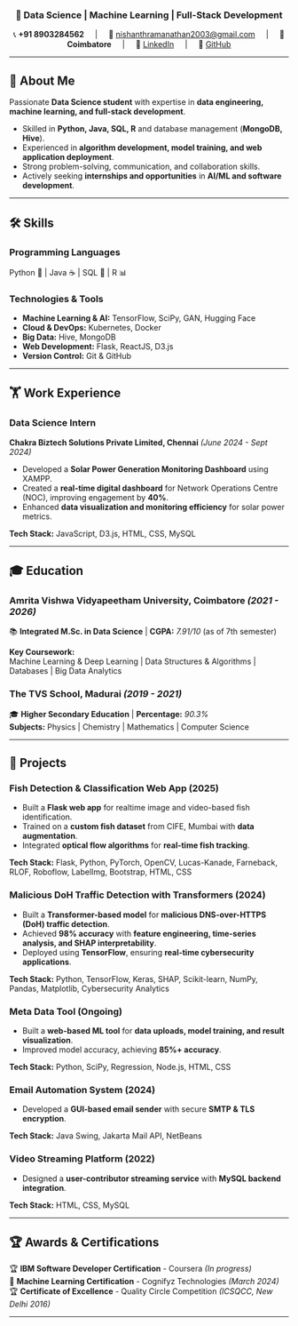 <div align="center">

  <h3>🚀 Data Science | Machine Learning | Full-Stack Development</h3>  

<p>  
📞 <strong>+91 8903284562</strong> &nbsp; &nbsp; | &nbsp; &nbsp;  
📧 <a href="mailto:nishanthramanathan2003@gmail.com">nishanthramanathan2003@gmail.com</a> &nbsp; &nbsp; | &nbsp; &nbsp;  
📍 <strong>Coimbatore</strong> &nbsp; &nbsp; | &nbsp; &nbsp;  
🔗 <a href="https://www.linkedin.com/in/nishanth-ramanathan">LinkedIn</a> &nbsp; &nbsp; | &nbsp; &nbsp;  
🔗 <a href="https://github.com/Iamnishanth123">GitHub</a>  
</p>

</div>

---

## 📝 About Me  
Passionate **Data Science student** with expertise in **data engineering, machine learning, and full-stack development**.  
- Skilled in **Python, Java, SQL, R** and database management (**MongoDB, Hive**).  
- Experienced in **algorithm development, model training, and web application deployment**.  
- Strong problem-solving, communication, and collaboration skills.  
- Actively seeking **internships and opportunities** in **AI/ML and software development**.  

---

## 🛠 Skills  

### **Programming Languages**  
Python 🐍 | Java ☕ | SQL 🐄️ | R 📊  

### **Technologies & Tools**  
- **Machine Learning & AI:** TensorFlow, SciPy, GAN, Hugging Face  
- **Cloud & DevOps:** Kubernetes, Docker  
- **Big Data:** Hive, MongoDB  
- **Web Development:** Flask, ReactJS, D3.js  
- **Version Control:** Git & GitHub  

---

## 🏋️ Work Experience  

### **Data Science Intern**  
**Chakra Biztech Solutions Private Limited, Chennai** _(June 2024 - Sept 2024)_  
- Developed a **Solar Power Generation Monitoring Dashboard** using XAMPP.  
- Created a **real-time digital dashboard** for Network Operations Centre (NOC), improving engagement by **40%**.  
- Enhanced **data visualization and monitoring efficiency** for solar power metrics.  

**Tech Stack:** JavaScript, D3.js, HTML, CSS, MySQL  

---

## 🎓 Education  

### **Amrita Vishwa Vidyapeetham University, Coimbatore** _(2021 - 2026)_  
📚 **Integrated M.Sc. in Data Science** | **CGPA:** _7.91/10_ (as of 7th semester)  

**Key Coursework:**  
Machine Learning & Deep Learning | Data Structures & Algorithms | Databases | Big Data Analytics  

### **The TVS School, Madurai** _(2019 - 2021)_  
🎓 **Higher Secondary Education** | **Percentage:** _90.3%_  
**Subjects:** Physics | Chemistry | Mathematics | Computer Science  

---

## 🔬 Projects  

### **Fish Detection & Classification Web App (2025)**  
- Built a **Flask web app** for realtime image and video-based fish identification.
- Trained on a **custom fish dataset** from CIFE, Mumbai with **data augmentation**.  
- Integrated **optical flow algorithms** for **real-time fish tracking**.  

**Tech Stack:** Flask, Python, PyTorch, OpenCV, Lucas-Kanade, Farneback, RLOF, Roboflow, LabelImg, Bootstrap, HTML, CSS  

### **Malicious DoH Traffic Detection with Transformers (2024)**  
- Built a **Transformer-based model** for **malicious DNS-over-HTTPS (DoH) traffic detection**.  
- Achieved **98% accuracy** with **feature engineering, time-series analysis, and SHAP interpretability**.   
- Deployed using **TensorFlow**, ensuring **real-time cybersecurity applications**.  

**Tech Stack:** Python, TensorFlow, Keras, SHAP, Scikit-learn, NumPy, Pandas, Matplotlib, Cybersecurity Analytics  

### **Meta Data Tool (Ongoing)**  
- Built a **web-based ML tool** for **data uploads, model training, and result visualization**.  
- Improved model accuracy, achieving **85%+ accuracy**.  

**Tech Stack:** Python, SciPy, Regression, Node.js, HTML, CSS  

### **Email Automation System (2024)**  
- Developed a **GUI-based email sender** with secure **SMTP & TLS encryption**.  

**Tech Stack:** Java Swing, Jakarta Mail API, NetBeans  

### **Video Streaming Platform (2022)**  
- Designed a **user-contributor streaming service** with **MySQL backend integration**.  

**Tech Stack:** HTML, CSS, MySQL  

---

## 🏆 Awards & Certifications  

🏆 **IBM Software Developer Certification** - Coursera _(In progress)_  
🏅 **Machine Learning Certification** - Cognifyz Technologies _(March 2024)_  
🏆 **Certificate of Excellence** - Quality Circle Competition _(ICSQCC, New Delhi 2016)_  

---
